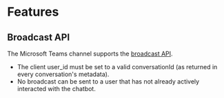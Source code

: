 # Features

## Broadcast API

The Microsoft Teams channel supports the [broadcast API](../../api/api-reference/broadcasts-api.md).

* The client user\_id must be set to a valid conversationId \(as returned in every conversation's metadata\).
* No broadcast can be sent to a user that has not already actively interacted with the chatbot.

